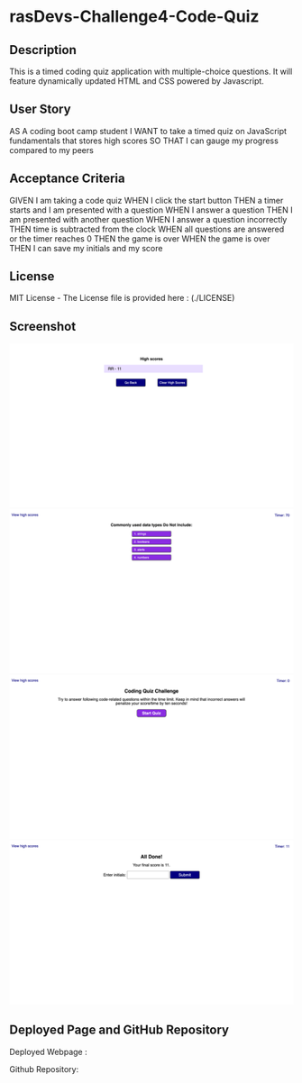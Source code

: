 # rasDevs-Challenge4-Code-Quiz

## Description

This is a timed coding quiz application with multiple-choice questions. It will feature dynamically updated HTML and CSS powered by Javascript.

## User Story

AS A coding boot camp student
I WANT to take a timed quiz on JavaScript fundamentals that stores high scores
SO THAT I can gauge my progress compared to my peers

## Acceptance Criteria

GIVEN I am taking a code quiz
WHEN I click the start button
THEN a timer starts and I am presented with a question
WHEN I answer a question
THEN I am presented with another question
WHEN I answer a question incorrectly
THEN time is subtracted from the clock
WHEN all questions are answered or the timer reaches 0
THEN the game is over
WHEN the game is over
THEN I can save my initials and my score

## License

MIT License - The License file is provided here : (./LICENSE)


## Screenshot

![Alt text](assets/images/high-scores.png) ![Alt text](assets/images/multiple-choice-question.png) ![Alt text](assets/images/start-quiz.png) ![Alt text](assets/images/submit-initials.png)


## Deployed Page and GitHub Repository

Deployed Webpage : 

Github Repository: 